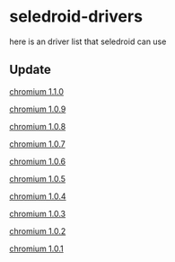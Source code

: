 # seledroid-drivers
here is an driver list that seledroid can use

Update
------

[chromium 1.1.0](https://github.com/luanon404/seledroid-drivers/issues/12)

[chromium 1.0.9](https://github.com/luanon404/seledroid-drivers/issues/11)

[chromium 1.0.8](https://github.com/luanon404/seledroid-drivers/issues/10)

[chromium 1.0.7](https://github.com/luanon404/seledroid-drivers/issues/8)

[chromium 1.0.6](https://github.com/luanon404/seledroid-drivers/issues/7)

[chromium 1.0.5](https://github.com/luanon404/seledroid-drivers/issues/6)

[chromium 1.0.4](https://github.com/luanon404/seledroid-drivers/issues/5)

[chromium 1.0.3](https://github.com/luanon404/seledroid-drivers/issues/4)

[chromium 1.0.2](https://github.com/luanon404/seledroid-drivers/issues/3)

[chromium 1.0.1](https://github.com/luanon404/seledroid-drivers/issues/2)
